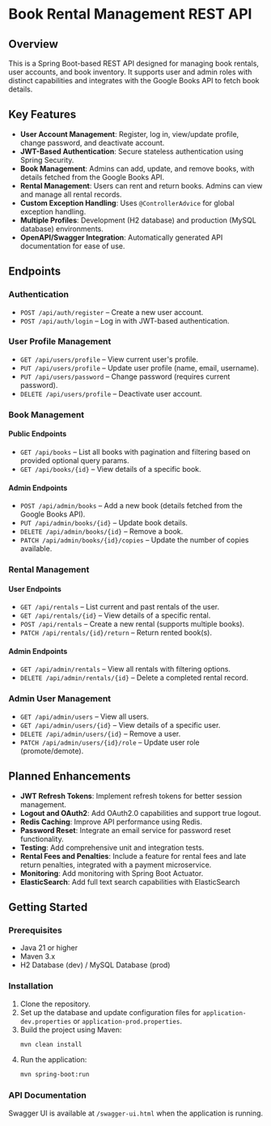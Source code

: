 # Book Rental Management REST API

## Overview
This is a Spring Boot-based REST API designed for managing book rentals, user accounts, and book inventory. It supports user and admin roles with distinct capabilities and integrates with the Google Books API to fetch book details.

## Key Features
- **User Account Management**: Register, log in, view/update profile, change password, and deactivate account.
- **JWT-Based Authentication**: Secure stateless authentication using Spring Security.
- **Book Management**: Admins can add, update, and remove books, with details fetched from the Google Books API.
- **Rental Management**: Users can rent and return books. Admins can view and manage all rental records.
- **Custom Exception Handling**: Uses `@ControllerAdvice` for global exception handling.
- **Multiple Profiles**: Development (H2 database) and production (MySQL database) environments.
- **OpenAPI/Swagger Integration**: Automatically generated API documentation for ease of use.

## Endpoints

### Authentication
- `POST /api/auth/register` – Create a new user account.
- `POST /api/auth/login` – Log in with JWT-based authentication.

### User Profile Management
- `GET /api/users/profile` – View current user's profile.
- `PUT /api/users/profile` – Update user profile (name, email, username).
- `PUT /api/users/password` – Change password (requires current password).
- `DELETE /api/users/profile` – Deactivate user account.

### Book Management
#### Public Endpoints
- `GET /api/books` – List all books with pagination and filtering based on provided optional query params.
- `GET /api/books/{id}` – View details of a specific book.

#### Admin Endpoints
- `POST /api/admin/books` – Add a new book (details fetched from the Google Books API).
- `PUT /api/admin/books/{id}` – Update book details.
- `DELETE /api/admin/books/{id}` – Remove a book.
- `PATCH /api/admin/books/{id}/copies` – Update the number of copies available.

### Rental Management
#### User Endpoints
- `GET /api/rentals` – List current and past rentals of the user.
- `GET /api/rentals/{id}` – View details of a specific rental.
- `POST /api/rentals` – Create a new rental (supports multiple books).
- `PATCH /api/rentals/{id}/return` – Return rented book(s).

#### Admin Endpoints
- `GET /api/admin/rentals` – View all rentals with filtering options.
- `DELETE /api/admin/rentals/{id}` – Delete a completed rental record.

### Admin User Management
- `GET /api/admin/users` – View all users.
- `GET /api/admin/users/{id}` – View details of a specific user.
- `DELETE /api/admin/users/{id}` – Remove a user.
- `PATCH /api/admin/users/{id}/role` – Update user role (promote/demote).

## Planned Enhancements
- **JWT Refresh Tokens**: Implement refresh tokens for better session management.
- **Logout and OAuth2**: Add OAuth2.0 capabilities and support true logout.
- **Redis Caching**: Improve API performance using Redis.
- **Password Reset**: Integrate an email service for password reset functionality.
- **Testing**: Add comprehensive unit and integration tests.
- **Rental Fees and Penalties**: Include a feature for rental fees and late return penalties, integrated with a payment microservice.
- **Monitoring**: Add monitoring with Spring Boot Actuator.
- **ElasticSearch**: Add full text search capabilities with ElasticSearch

## Getting Started
### Prerequisites
- Java 21 or higher
- Maven 3.x
- H2 Database (dev) / MySQL Database (prod)

### Installation
1. Clone the repository.
2. Set up the database and update configuration files for `application-dev.properties` or `application-prod.properties`.
3. Build the project using Maven:
   ```bash
   mvn clean install
   ```
4. Run the application:
   ```bash
   mvn spring-boot:run
   ```

### API Documentation
Swagger UI is available at `/swagger-ui.html` when the application is running.